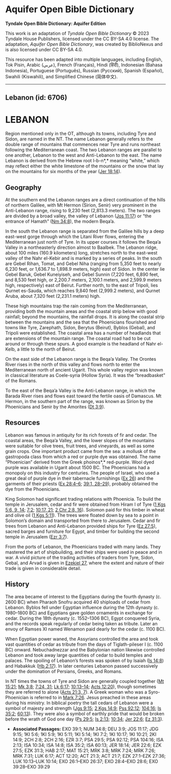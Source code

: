 # Aquifer Open Bible Dictionary

**Tyndale Open Bible Dictionary: Aquifer Edition**

This work is an adaptation of *Tyndale Open Bible Dictionary* © 2023 Tyndale House Publishers, licensed under the CC BY\-SA 4\.0 license. The adaptation, *Aquifer Open Bible Dictionary*, was created by BiblioNexus and is also licensed under CC BY\-SA 4\.0\.

This resource has been adapted into multiple languages, including English, Tok Pisin, Arabic (عربي), French (Français), Hindi (हिंदी), Indonesian (Bahasa Indonesia), Portuguese (Português), Russian (Русский), Spanish (Español), Swahili (Kiswahili), and Simplified Chinese (简体中文).



--------------------------------

## Lebanon (id: 6706)

LEBANON
=======

Region mentioned only in the OT, although its towns, including Tyre and Sidon, are named in the NT. The name Lebanon generally refers to the double range of mountains that commences near Tyre and runs northeast following the Mediterranean coast. The two Lebanon ranges are parallel to one another, Lebanon to the west and Anti\-Lebanon to the east. The name Lebanon is derived from the Hebrew root l\-b\-n*,* meaning “white,” which may reflect either the white limestone of the mountains or the snow that lay on the mountains for six months of the year ([Jer 18:14](https://ref.ly/Jer18:14)).

Geography
---------

At the southern end the Lebanon ranges are a direct continuation of the hills of northern Galilee, with Mt Hermon (Sirion, Senir) very prominent in the Anti\-Lebanon range, rising to 9,230 feet (2,813\.3 meters). The two ranges are divided by a broad valley, the valley of Lebanon ([Jos 11:17](https://ref.ly/Josh11:17)) or “the entrance of Hamath” ([Nm 34:8](https://ref.ly/Num34:8)), the modern Beqa’a.

In the south the Lebanon range is separated from the Galilee hills by a deep east\-west gorge through which the Litani River flows, entering the Mediterranean just north of Tyre. In its upper courses it follows the Beqa’a Valley in a northeasterly direction almost to Baalbek. The Lebanon ridge, about 100 miles (160\.9 kilometers) long, stretches north to the east\-west valley of the Nahr el\-Kebir and is marked by a series of peaks. In the south are Gebel Rihan, Tomat, and Gebel Niha (ranging from 5,350 feet to nearly 6,230 feet, or 1,636\.7 to 1,898\.9 meters, high) east of Sidon. In the center lie Gebel Baruk, Gebel Kuneiyiseh, and Gebel Sunnin (7,220 feet, 6,890 feet, and 8,530 feet high, or 2,200\.7 meters, 2,100\.1 meters, and 2,599\.9 meters high, respectively) east of Beirut. Further north, to the east of Tripoli, lies Qurnet es\-Sauda, which reaches 9,840 feet (2,999\.2 meters), and Qurnet Aruba, about 7,320 feet (2,231\.1 meters) high.

These high mountains trap the rain coming from the Mediterranean, providing both the mountain areas and the coastal strip below with good rainfall; beyond the mountains, the rainfall drops. It is along the coastal strip between the mountains and the sea that the Phoenicians flourished and towns like Tyre, Zarephath, Sidon, Berytus (Beirut), Byblos (Gebal), and Tripoli were established. The coastal area has a number of headlands that are extensions of the mountain range. The coastal road had to be cut around or through these spurs. A good example is the headland of Nahr el\-Kelb, a little to the north of Beirut.

On the east side of the Lebanon range is the Beqa’a Valley. The Orontes River rises in the north of this valley and flows north to enter the Mediterranean north of ancient Ugarit. This whole valley region was known in classical literature as Coele\-syria (Hollow Syria). It was the “breadbasket” of the Romans.

To the east of the Beqa’a Valley is the Anti\-Lebanon range, in which the Barada River rises and flows east toward the fertile oasis of Damascus. Mt Hermon, in the southern part of the range, was known as Sirion by the Phoenicians and Senir by the Amorites ([Dt 3:9](https://ref.ly/Deut3:9)).

Resources
---------

Lebanon was famous in antiquity for its rich forests of fir and cedar. The coastal areas, the Beqa’a Valley, and the lower slopes of the mountains were suitable for olive trees, fruit trees, and vineyards, as well as some grain crops. One important product came from the sea: a mollusk of the gastropoda class from which a red or purple dye was obtained. The name “Phoenician” derived from the Greek phoinos*,* red\-purple. Wool dyed purple was available in Ugarit about 1500 BC. The Phoenicians had a monopoly on this industry for centuries. The people of Israel, who used a great deal of purple dye in their tabernacle furnishings ([Ex 26](https://ref.ly/Exod26:1-Exod26:37)) and the garments of their priests ([Ex 28:4–6](https://ref.ly/Exod28:4-Exod28:6); [39:1, 28–29](https://ref.ly/Exod39:1,Exod39:28-Exod39:29)), probably obtained the dye from the Phoenicians.

King Solomon had significant trading relations with Phoenicia. To build the temple in Jerusalem, cedar and fir were obtained from Hiram I of Tyre ([1 Kgs 5:6, 9, 14](https://ref.ly/1Kgs5:6,1Kgs5:9,1Kgs5:14); [7:2](https://ref.ly/1Kgs7:2); [10:17, 21](https://ref.ly/1Kgs10:17,1Kgs10:21); [2 Chr 2:8, 16](https://ref.ly/2Chr2:8,2Chr2:16)). Solomon paid for this timber in wheat and olive oil ([1 Kgs 5:11](https://ref.ly/1Kgs5:11)). The trees were floated down by sea to a point in Solomon’s domain and transported from there to Jerusalem. Cedar and fir trees from Lebanon and Anti\-Lebanon provided ships for Tyre ([Ez 27:5](https://ref.ly/Ezek27:5)), sacred barges and furniture for Egypt, and timber for building the second temple in Jerusalem ([Ezr 3:7](https://ref.ly/Ezra3:7)).

From the ports of Lebanon, the Phoenicians traded with many lands. They mastered the art of shipbuilding, and their ships were used in peace and in war. A vivid picture of the trading activities of traders from Tyre, Sidon, Gebal, and Arvad is given in [Ezekiel 27](https://ref.ly/Ezek27:1-Ezek27:36), where the extent and nature of their trade is given in considerable detail.

History
-------

The area became of interest to the Egyptians during the fourth dynasty (c. 2600 BC) when Pharaoh Snofru acquired 40 shiploads of cedar from Lebanon. Byblos fell under Egyptian influence during the 12th dynasty (c. 1980–1800 BC) and Egyptians gave golden ornaments in exchange for cedar. During the 18th dynasty (c. 1552–1306 BC), Egypt conquered Syria, and the records speak regularly of cedar being taken as tribute. Later an envoy of Ramses XI named Wenamon paid dearly for the cedar (c. 1100 BC).

When Egyptian power waned, the Assyrians controlled the area and took vast quantities of cedar as tribute from the days of Tiglath\-pileser I (c. 1100 BC) onward. Nebuchadnezzar and the Babylonian nation likewise controlled Lebanon and took away large quantities of cedar to build temples and palaces. The spoiling of Lebanon’s forests was spoken of by Isaiah ([Is 14:8](https://ref.ly/Isa14:8)) and Habakkuk ([Hb 2:17](https://ref.ly/Hab2:17)). In later centuries Lebanon passed successively under the domination of Persians, Greeks, and Romans.

In NT times the towns of Tyre and Sidon are generally coupled together ([Mt 15:21](https://ref.ly/Matt15:21); [Mk 3:8](https://ref.ly/Mark3:8); [7:24, 31](https://ref.ly/Mark7:24,Mark7:31); [Lk 6:17](https://ref.ly/Luke6:17); [10:13–14](https://ref.ly/Luke10:13-Luke10:14); [Acts 12:20](https://ref.ly/Acts12:20)), though sometimes they are referred to alone ([Acts 21:3, 7](https://ref.ly/Acts21:3,Acts21:7)). A Greek woman who was a Syro\-Phoenician is referred to in [Mark 7:26](https://ref.ly/Mark7:26). Jesus preached in these areas during his ministry. In biblical poetry the tall cedars of Lebanon were a symbol of majesty and strength ([Jgs 9:15](https://ref.ly/Judg9:15); [2 Kgs 14:9](https://ref.ly/2Kgs14:9); [Pss 92:12](https://ref.ly/Ps92:12); [104:16](https://ref.ly/Ps104:16); [Is 35:2](https://ref.ly/Isa35:2); [60:13](https://ref.ly/Isa60:13)). They were also a symbol of earthly pride that would be broken before the wrath of God one day ([Ps 29:5](https://ref.ly/Ps29:5); [Is 2:13](https://ref.ly/Isa2:13); [10:34](https://ref.ly/Isa10:34); [Jer 22:6](https://ref.ly/Jer22:6); [Ez 31:3](https://ref.ly/Ezek31:3)).

* **Associated Passages:** EXO 39:1; NUM 34:8; DEU 3:9; JOS 11:17; JDG 9:15; 1KI 5:6; 1KI 5:9; 1KI 5:11; 1KI 5:14; 1KI 7:2; 1KI 10:17; 1KI 10:21; 2KI 14:9; 2CH 2:8; 2CH 2:16; EZR 3:7; PSA 29:5; PSA 92:12; PSA 104:16; ISA 2:13; ISA 10:34; ISA 14:8; ISA 35:2; ISA 60:13; JER 18:14; JER 22:6; EZK 27:5; EZK 31:3; HAB 2:17; MAT 15:21; MRK 3:8; MRK 7:24; MRK 7:26; MRK 7:31; LUK 6:17; ACT 12:20; ACT 21:3; ACT 21:7; EZK 27:1–EZK 27:36; LUK 10:13–LUK 10:14; EXO 26:1–EXO 26:37; EXO 28:4–EXO 28:6; EXO 39:28–EXO 39:29

